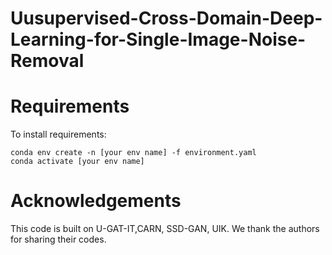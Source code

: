 # Uusupervised-Cross-Domain-Deep-Learning-for-Single-Image-Noise-Removal  
# Requirements
To install requirements:
```
conda env create -n [your env name] -f environment.yaml 
conda activate [your env name]
```
# Acknowledgements
This code is built on U-GAT-IT,CARN, SSD-GAN, UIK. We thank the authors for sharing their codes.
